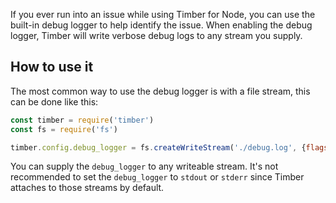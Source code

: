 If you ever run into an issue while using Timber for Node, you can use the built-in debug logger to help identify the issue. When enabling the debug logger, Timber will write verbose debug logs to any stream you supply.


## How to use it

The most common way to use the debug logger is with a file stream, this can be done like this:

```js
const timber = require('timber')
const fs = require('fs')

timber.config.debug_logger = fs.createWriteStream('./debug.log', {flags: 'a'})
```

You can supply the `debug_logger` to any writeable stream. It's not recommended to set the `debug_logger` to `stdout` or `stderr` since Timber attaches to those streams by default.
